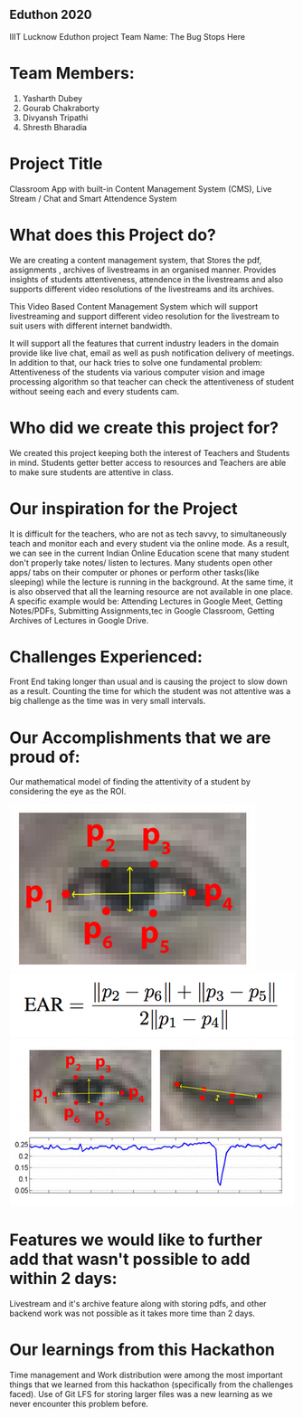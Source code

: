 ## Eduthon 2020
IIIT Lucknow Eduthon project 
Team Name: The Bug Stops Here

# Team Members:

1) Yasharth Dubey
2) Gourab Chakraborty
3) Divyansh Tripathi
4) Shresth Bharadia

# Project Title

Classroom App with built-in Content Management System (CMS), Live Stream / Chat and Smart Attendence System

# What does this Project do?

We are creating a content management system, that Stores the pdf, assignments , archives of livestreams in an organised manner. Provides insights of students attentiveness, attendence in the livestreams and also supports different video resolutions of the livestreams and its archives.

This Video Based Content Management System which will support livestreaming and support different video resolution for the livestream to suit users with different internet bandwidth. 

It will support all the features that current industry leaders in the domain provide like live chat, email as well as push notification delivery of meetings. In addition to that, our hack tries to solve one fundamental problem: Attentiveness of the students via various computer vision and image processing algorithm so that teacher can check the attentiveness of student without seeing each and every students cam.

# Who did we create this project for?

We created this project keeping both the interest of Teachers and Students in mind. Students getter better access to resources and Teachers are able to make sure students are attentive in class.

# Our inspiration for the Project

It is difficult for the teachers, who are not as tech savvy, to simultaneously teach and monitor each and every student via the online mode. As a result, we can see in the current Indian Online Education scene that many student don't properly take notes/ listen to lectures.
Many students open other apps/ tabs on their computer or phones or perform other tasks(like sleeping) while the lecture is running in the background.
At the same time, it is also observed that all the learning resource are not available in one place. A specific example would be: Attending Lectures in Google Meet, Getting Notes/PDFs, Submitting Assignments,tec in Google Classroom, Getting Archives of Lectures in Google Drive. 

# Challenges Experienced:

Front End taking longer than usual and is causing the project to slow down as a result.
Counting the time for which the student was not attentive was a big challenge as the time was in very small intervals.

# Our Accomplishments that we are proud of:

Our mathematical model of finding the attentivity of a student by considering the eye as the ROI.

<img src="./Smart Attendence System/eye1.jpg">  

<img src="./Smart Attendence System/eye2.png">

<img src="./Smart Attendence System/eye3.jpg">

# Features we would like to further add that wasn't possible to add within 2 days:

Livestream and it's archive feature along with storing pdfs, and other backend work was not possible as it takes more time than 2 days.

# Our learnings from this Hackathon

Time management and Work distribution were among the most important things that we learned from this hackathon (specifically from the challenges faced).
Use of Git LFS for storing larger files was a new learning as we never encounter this problem before.
